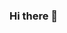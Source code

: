 ### Hi there 👋

<!--
**errolbasi/errolbasi** is a ✨ _special_ ✨ repository because its `README.md` (this file) appears on your GitHub profile.

Here are some ideas to get you started:

- 🔭 I’m currently working on simple mobile projects 
- 🌱 I’m currently learning java and python
- 👯 I’m looking to collaborate on mobile application projects 
- 🤔 I’m looking for help with databases
- 💬 Ask me about android studio
- 📫 How to reach me: johnerrolbasilio@gmail.com
- 😄 Pronouns: ...
- ⚡ Fun fact: ...
-->
